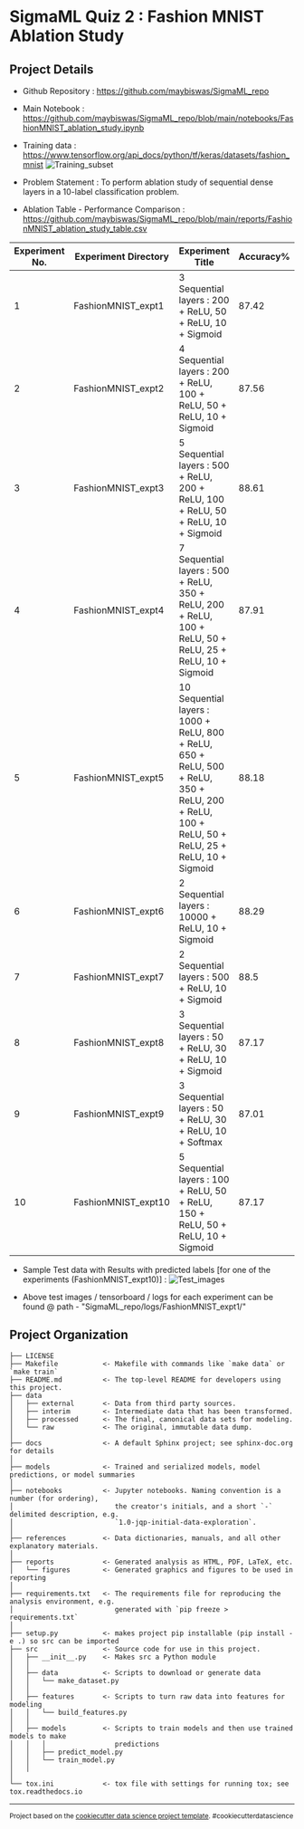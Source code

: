 SigmaML Quiz 2 : Fashion MNIST Ablation Study
=============================================

Project Details
---------------

* Github Repository : https://github.com/maybiswas/SigmaML_repo

* Main Notebook : https://github.com/maybiswas/SigmaML_repo/blob/main/notebooks/FashionMNIST_ablation_study.ipynb

* Training data : https://www.tensorflow.org/api_docs/python/tf/keras/datasets/fashion_mnist
![Training_subset](https://github.com/user-attachments/assets/6fbde16a-266f-4cb4-a14d-d4e4048dfcf4)

* Problem Statement : To perform ablation study of sequential dense layers in a 10-label classification problem.

* Ablation Table - Performance Comparison : https://github.com/maybiswas/SigmaML_repo/blob/main/reports/FashionMNIST_ablation_study_table.csv

|Experiment No.|Experiment Directory|Experiment Title|Accuracy%|
|---|---|---|---|
|1|FashionMNIST_expt1|3 Sequential layers : 200 + ReLU, 50 + ReLU, 10 + Sigmoid|87.42|
|2|FashionMNIST_expt2|4 Sequential layers : 200 + ReLU, 100 + ReLU, 50 + ReLU, 10 + Sigmoid|87.56|
|3|FashionMNIST_expt3|5 Sequential layers : 500 + ReLU, 200 + ReLU, 100 + ReLU, 50 + ReLU, 10 + Sigmoid|88.61|
|4|FashionMNIST_expt4|7 Sequential layers : 500 + ReLU, 350 + ReLU, 200 + ReLU, 100 + ReLU, 50 + ReLU, 25 + ReLU, 10 + Sigmoid|87.91|
|5|FashionMNIST_expt5|10 Sequential layers : 1000 + ReLU, 800 + ReLU, 650 + ReLU, 500 + ReLU, 350 + ReLU, 200 + ReLU, 100 + ReLU, 50 + ReLU, 25 + ReLU, 10 + Sigmoid|88.18|
|6|FashionMNIST_expt6|2 Sequential layers : 10000 + ReLU, 10 + Sigmoid|88.29|
|7|FashionMNIST_expt7|2 Sequential layers : 500 + ReLU, 10 + Sigmoid|88.5|
|8|FashionMNIST_expt8|3 Sequential layers : 50 + ReLU, 30 + ReLU, 10 + Sigmoid|87.17|
|9|FashionMNIST_expt9|3 Sequential layers : 50 + ReLU, 30 + ReLU, 10 + Softmax|87.01|
|10|FashionMNIST_expt10|5 Sequential layers : 100 + ReLU, 50 + ReLU, 150 + ReLU, 50 + ReLU, 10 + Sigmoid|87.17|


* Sample Test data with Results with predicted labels [for one of the experiments (FashionMNIST_expt10)] : 
![Test_images](https://github.com/user-attachments/assets/0720a875-3e6e-4377-af1e-751a60909b42)

* Above test images / tensorboard / logs for each experiment can be found @ path - "SigmaML_repo/logs/FashionMNIST_expt1/"





Project Organization
--------------------

    ├── LICENSE
    ├── Makefile           <- Makefile with commands like `make data` or `make train`
    ├── README.md          <- The top-level README for developers using this project.
    ├── data
    │   ├── external       <- Data from third party sources.
    │   ├── interim        <- Intermediate data that has been transformed.
    │   ├── processed      <- The final, canonical data sets for modeling.
    │   └── raw            <- The original, immutable data dump.
    │
    ├── docs               <- A default Sphinx project; see sphinx-doc.org for details
    │
    ├── models             <- Trained and serialized models, model predictions, or model summaries
    │
    ├── notebooks          <- Jupyter notebooks. Naming convention is a number (for ordering),
    │                         the creator's initials, and a short `-` delimited description, e.g.
    │                         `1.0-jqp-initial-data-exploration`.
    │
    ├── references         <- Data dictionaries, manuals, and all other explanatory materials.
    │
    ├── reports            <- Generated analysis as HTML, PDF, LaTeX, etc.
    │   └── figures        <- Generated graphics and figures to be used in reporting
    │
    ├── requirements.txt   <- The requirements file for reproducing the analysis environment, e.g.
    │                         generated with `pip freeze > requirements.txt`
    │
    ├── setup.py           <- makes project pip installable (pip install -e .) so src can be imported
    ├── src                <- Source code for use in this project.
    │   ├── __init__.py    <- Makes src a Python module
    │   │
    │   ├── data           <- Scripts to download or generate data
    │   │   └── make_dataset.py
    │   │
    │   ├── features       <- Scripts to turn raw data into features for modeling
    │   │   └── build_features.py
    │   │
    │   ├── models         <- Scripts to train models and then use trained models to make
    │   │   │                 predictions
    │   │   ├── predict_model.py
    │   │   └── train_model.py
    │   │
    │
    └── tox.ini            <- tox file with settings for running tox; see tox.readthedocs.io


--------

<p><small>Project based on the <a target="_blank" href="https://drivendata.github.io/cookiecutter-data-science/">cookiecutter data science project template</a>. #cookiecutterdatascience</small></p>
